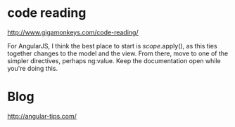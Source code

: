 # code reading

http://www.gigamonkeys.com/code-reading/

For AngularJS, I think the best place to start is $scope.$apply(), as this ties together changes to the model and the view. From there, move to one of the simpler directives, perhaps ng:value.
Keep the documentation open while you're doing this.

# Blog

http://angular-tips.com/
